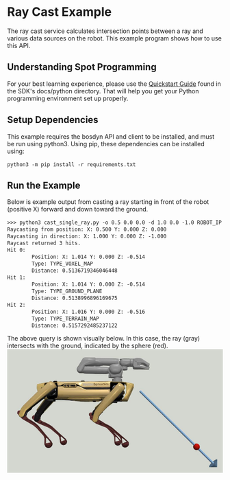 <!--
Copyright (c) 2023 Boston Dynamics, Inc.  All rights reserved.

Downloading, reproducing, distributing or otherwise using the SDK Software
is subject to the terms and conditions of the Boston Dynamics Software
Development Kit License (20191101-BDSDK-SL).
-->

# Ray Cast Example

The ray cast service calculates intersection points between a ray and various data sources on the robot. This example program shows how to use this API.

## Understanding Spot Programming

For your best learning experience, please use the [Quickstart Guide](../../../docs/python/quickstart.md)
found in the SDK's docs/python directory. That will help you get your Python programming environment set up properly.

## Setup Dependencies

This example requires the bosdyn API and client to be installed, and must be run using python3. Using pip, these dependencies can be installed using:

```shell
python3 -m pip install -r requirements.txt
```

## Run the Example

Below is example output from casting a ray starting in front of the robot (positive X) forward and down toward the ground.

```shell
>>> python3 cast_single_ray.py -o 0.5 0.0 0.0 -d 1.0 0.0 -1.0 ROBOT_IP
Raycasting from position: X: 0.500 Y: 0.000 Z: 0.000
Raycasting in direction: X: 1.000 Y: 0.000 Z: -1.000
Raycast returned 3 hits.
Hit 0:
        Position: X: 1.014 Y: 0.000 Z: -0.514
        Type: TYPE_VOXEL_MAP
        Distance: 0.5136719346046448
Hit 1:
        Position: X: 1.014 Y: 0.000 Z: -0.514
        Type: TYPE_GROUND_PLANE
        Distance: 0.5138996896169675
Hit 2:
        Position: X: 1.016 Y: 0.000 Z: -0.516
        Type: TYPE_TERRAIN_MAP
        Distance: 0.5157292485237122
```

The above query is shown visually below. In this case, the ray (gray) intersects with the ground, indicated by the sphere (red).
![Ray Cast Example Image](ray_cast.jpg)
